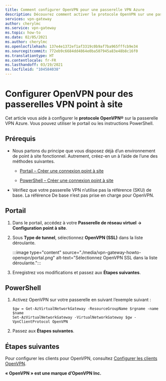 ```yaml
---
title: Comment configurer OpenVPN pour une passerelle VPN Azure
description: Découvrez comment activer le protocole OpenVPN sur une passerelle VPN Azure pour un environnement point à site.
services: vpn-gateway
author: cherylmc
ms.service: vpn-gateway
ms.topic: how-to
ms.date: 02/05/2021
ms.author: cherylmc
ms.openlocfilehash: 137e4e1372ef1af3319c0b9af7ba965fffcb9e34
ms.sourcegitcommit: 772eb9c6684dd4864e0ba507945a83e48b8c16f0
ms.translationtype: HT
ms.contentlocale: fr-FR
ms.lasthandoff: 03/19/2021
ms.locfileid: "104584038"
---
```

# <a name="configure-openvpn-for-point-to-site-vpn-gateways"></a>Configurer OpenVPN pour des passerelles VPN point à site

Cet article vous aide à configurer le **protocole OpenVPN®** sur la passerelle VPN Azure. Vous pouvez utiliser le portail ou les instructions PowerShell.

## <a name="prerequisites"></a>Prérequis

* Nous partons du principe que vous disposez déjà d’un environnement de point à site fonctionnel. Autrement, créez-en un à l’aide de l’une des méthodes suivantes.

  * [Portail – Créer une connexion point à site](vpn-gateway-howto-point-to-site-resource-manager-portal.md)

  * [PowerShell – Créer une connexion point à site](vpn-gateway-howto-point-to-site-rm-ps.md)

* Vérifiez que votre passerelle VPN n’utilise pas la référence (SKU) de base. La référence De base n’est pas prise en charge pour OpenVPN.

## <a name="portal"></a>Portail

1. Dans le portail, accédez à votre **Passerelle de réseau virtuel -> Configuration point à site**.
1. Sous **Type de tunnel**, sélectionnez **OpenVPN (SSL)** dans la liste déroulante.

   :::image type="content" source="./media/vpn-gateway-howto-openvpn/portal.png" alt-text="Sélectionnez OpenVPN SSL dans la liste déroulante.":::
1. Enregistrez vos modifications et passez aux **Étapes suivantes**.

## <a name="powershell"></a>PowerShell

1. Activez OpenVPN sur votre passerelle en suivant l’exemple suivant :

   ```azurepowershell-interactive
   $gw = Get-AzVirtualNetworkGateway -ResourceGroupName $rgname -name $name
   Set-AzVirtualNetworkGateway -VirtualNetworkGateway $gw -VpnClientProtocol OpenVPN
   ```
1. Passez aux **Étapes suivantes**.

## <a name="next-steps"></a>Étapes suivantes

Pour configurer les clients pour OpenVPN, consultez [Configurer les clients OpenVPN](vpn-gateway-howto-openvpn-clients.md).

**« OpenVPN » est une marque d’OpenVPN Inc.**
